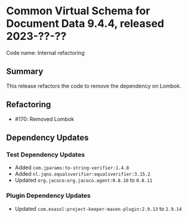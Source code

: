 # Common Virtual Schema for Document Data 9.4.4, released 2023-??-??

Code name: Internal refactoring

## Summary

This release refactors the code to remove the dependency on Lombok.

## Refactoring

* #170: Removed Lombok

## Dependency Updates

### Test Dependency Updates

* Added `com.jparams:to-string-verifier:1.4.8`
* Added `nl.jqno.equalsverifier:equalsverifier:3.15.2`
* Updated `org.jacoco:org.jacoco.agent:0.8.10` to `0.8.11`

### Plugin Dependency Updates

* Updated `com.exasol:project-keeper-maven-plugin:2.9.13` to `2.9.14`
